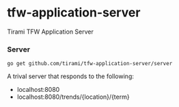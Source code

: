 # tfw-application-server

Tirami TFW Application Server

### Server
    go get github.com/tirami/tfw-application-server/server
    
A trival server that responds to the following:

* localhost:8080
* localhost:8080/trends/{location}/{term}
